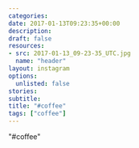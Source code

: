 ```yaml
---
categories:
date: 2017-01-13T09:23:35+00:00
description:
draft: false
resources:
- src: 2017-01-13_09-23-35_UTC.jpg
  name: "header"
layout: instagram
options:
  unlisted: false
stories:
subtitle:
title: "#coffee"
tags: ["coffee"]
---
```


"#coffee"
